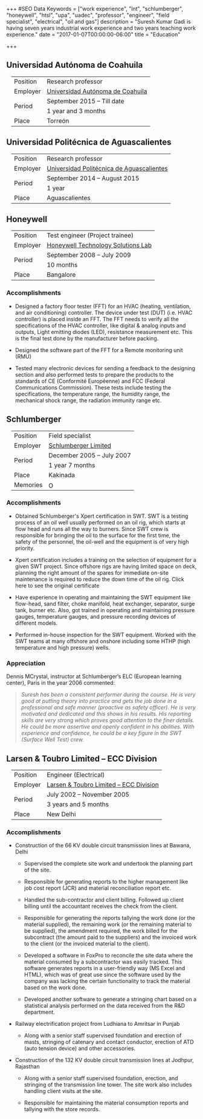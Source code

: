 +++
#SEO Data
Keywords = ["work experience", "lnt", "schlumberger", "honeywell", "htsl", "upa", "uadec", "professor", "engineer", "field specialist", "electrical", "oil and gas"]
description = "Suresh Kumar Gadi is having seven years industrial work experience and two years teaching work experience."
date = "2017-01-07T00:00:00-06:00"
title = "Education"

+++

## Universidad Autónoma de Coahuila

<div>
<table class="TableWithBorders" style="width: 95%; margin: auto;"> <tbody>
<tr>
	<td style="text-align: left;" >Position</td>
	<td style="text-align: justify;">Research professor</td>
</tr><tr>
	<td style="text-align: left;" >Employer</td>
	<td style="text-align: justify;"><a href="http://www.uadec.mx/">Universidad Autónoma de Coahuila</a></td>
</tr><tr>
	<td style="text-align: left;" rowspan=2>Period</td>
	<td style="text-align: justify;">September 2015 – Till date</td>
</tr><tr>
	<td style="text-align: justify;">1 year and 3 months</td>
</tr><tr>
	<td style="text-align: left;" >Place</td>
	<td style="text-align: justify;">Torreón</td>
</tr>
</tbody></table>
</div>

## Universidad Politécnica de Aguascalientes

<div>
<table class="TableWithBorders" style="width: 95%; margin: auto;"> <tbody>
<tr>
	<td style="text-align: left;" >Position</td>
	<td style="text-align: justify;">Research professor</td>
</tr><tr>
	<td style="text-align: left;" >Employer</td>
	<td style="text-align: justify;"><a href="http://upa.edu.mx/">Universidad Politécnica de Aguascalientes</a></td>
</tr><tr>
	<td style="text-align: left;" rowspan=2>Period</td>
	<td style="text-align: justify;">September 2014 – August 2015</td>
</tr><tr>
	<td style="text-align: justify;">1 year</td>
</tr><tr>
	<td style="text-align: left;" >Place</td>
	<td style="text-align: justify;">Aguascalientes</td>
</tr>
</tbody></table>
</div>

## Honeywell

<div>
<table class="TableWithBorders" style="width: 95%; margin: auto;"> <tbody>
<tr>
	<td style="text-align: left;" >Position</td>
	<td style="text-align: justify;">Test engineer (Project trainee)</td>
</tr><tr>
	<td style="text-align: left;" >Employer</td>
	<td style="text-align: justify;"><a href="https://honeywell.com/country/in/About/Pages/HTS.aspx">Honeywell Technology Solutions Lab</a></td>
</tr><tr>
	<td style="text-align: left;" rowspan=2>Period</td>
	<td style="text-align: justify;">September 2008 – July 2009</td>
</tr><tr>
	<td style="text-align: justify;">10 months</td>
</tr><tr>
	<td style="text-align: left;" >Place</td>
	<td style="text-align: justify;">Bangalore</td>
</tr>
</tbody></table>
</div>

### Accomplishments

* Designed a factory floor tester (FFT) for an HVAC (heating, ventilation, and air conditioning) controller. The device under test (DUT) (i.e. HVAC controller) is placed inside an FFT. The FFT needs to verify all the specifications of the HVAC controller, like digital & analog inputs and outputs, Light emitting diodes (LED), resistance measurement etc. This is the final test done by the manufacturer before packing.

* Designed the software part of the FFT for a Remote monitoring unit (RMU)

* Tested many electronic devices for sending a feedback to the designing section and also performed tests to prepare the products to the standards of CE (Conformité Européenne) and FCC (Federal Communications Commission). These tests include testing the specifications, the temperature range, the humidity range, the mechanical shock range, the radiation immunity range etc.

## Schlumberger

<div>
<table class="TableWithBorders" style="width: 95%; margin: auto;"> <tbody>
<tr>
	<td style="text-align: left;" >Position</td>
	<td style="text-align: justify;">Field specialist</td>
</tr><tr>
	<td style="text-align: left;" >Employer</td>
	<td style="text-align: justify;"><a href="http://www.slb.com/">Schlumberger Limited</a></td>
</tr><tr>
	<td style="text-align: left;" rowspan=2>Period</td>
	<td style="text-align: justify;">December 2005 – July 2007</td>
</tr><tr>
	<td style="text-align: justify;">1 year 7 months</td>
</tr><tr>
	<td style="text-align: left;" >Place</td>
	<td style="text-align: justify;">Kakinada</td>
</tr><tr>
	<td style="text-align: left;" >Memories</td>
	<td style="text-align: justify;"><a href="https://drive.google.com/file/d/0B6A_I6W9HjBDZnhURWNNYkJPbGs/view" ><img src="../images/page.png" alt = "Open" style="height: 16px; display: block; float: justify;" /></a></td>
</tr>
</tbody></table>
</div>

### Accomplishments

* Obtained Schlumberger's Xpert certification in SWT. SWT is a testing process of an oil well usually performed on an oil rig, which starts at flow head and runs all the way to burners. Since SWT crew is responsible for bringing the oil to the surface for the first time, the safety of the personnel, the oil-well and the equipment is of very high priority.

* Xpert certification includes a training on the selection of equipment for a given SWT project. Since offshore rigs are having limited space on deck, planning the right amount of the spares for immediate on-site maintenance is required to reduce the down time of the oil rig. Click here to see the original certificate

* Have experience in operating and maintaining the SWT equipment like flow-head, sand filter, choke manifold, heat exchanger, separator, surge tank, burner etc. Also, got trained in operating and maintaining pressure gauges, temperature gauges, and pressure recording devices of different models.

* Performed in-house inspection for the SWT equipment.
Worked with the SWT teams at many offshore and onshore including some HTHP (high temperature and high pressure) wells.

### Appreciation

Dennis MCrystal, instructor at Schlumberger’s ELC (European learning center), Paris in the year 2006 commented:

> _Suresh has been a consistent performer during the course. He is very good at putting theory into practice and gets the job done in a professional and safe manner (proactive as safety officer). He is very motivated and dedicated and this shows in his results. His reporting skills are very strong which proves good attention to the finer details. He could be more assertive and openly confident in his abilities. With experience and confidence, he could be a key figure in the SWT (Surface Well Test) crew._

## Larsen & Toubro Limited – ECC Division

<div>
<table class="TableWithBorders" style="width: 95%; margin: auto;"> <tbody>
<tr>
	<td style="text-align: left;" >Position</td>
	<td style="text-align: justify;">Engineer (Electrical)</td>
</tr><tr>
	<td style="text-align: left;" >Employer</td>
	<td style="text-align: justify;"><a href="http://www.lntecc.com/">Larsen & Toubro Limited – ECC Division</a></td>
</tr><tr>
	<td style="text-align: left;" rowspan=2>Period</td>
	<td style="text-align: justify;">July 2002 – November 2005</td>
</tr><tr>
	<td style="text-align: justify;">3 years and 5 months</td>
</tr><tr>
	<td style="text-align: left;" >Place</td>
	<td style="text-align: justify;">New Delhi</td>
</tr>
</tbody></table>
</div>

### Accomplishments

* Construction of the 66 KV double circuit transmission lines at Bawana, Delhi

	* Supervised the complete site work and undertook the planning part of the site.

	* Responsible for generating reports to the higher management like job cost report (JCR) and material reconciliation report etc.

	* Handled the sub-contractor and client billing. Followed up client billing until the accountant receives the check from the client.

	* Responsible for generating the reports tallying the work done (or the material supplied), the remaining work (or the remaining material to be supplied), the amendment required, the work billed for the subcontract (the amount paid to the suppliers) and the invoiced work to the client (or the invoiced material to the client).

	* Developed a software in FoxPro to reconcile the site data where the material consumed by a subcontractor was easily tracked. This software generates reports in a user-friendly way (MS Excel and HTML), which was of great use since the software used by the company was lacking the certain functionality to track the material based on the work done.

	* Developed another software to generate a stringing chart based on a statistical analysis performed on the data received from the R&D department.

* Railway electrification project from Ludhiana to Amritsar in Punjab

	* Along with a senior staff supervised foundation and erection of masts, stringing of catenary and contact conductor, erection of ATD (auto tension device) and other accessories.

* Construction of the 132 KV double circuit transmission lines at Jodhpur, Rajasthan

	* Along with a senior staff supervised foundation, erection, and stringing of the transmission line tower. The site work also includes handling client visits at the site.

	* Responsible for maintaining the material consumption reports and tallying with the store records.

<br/>